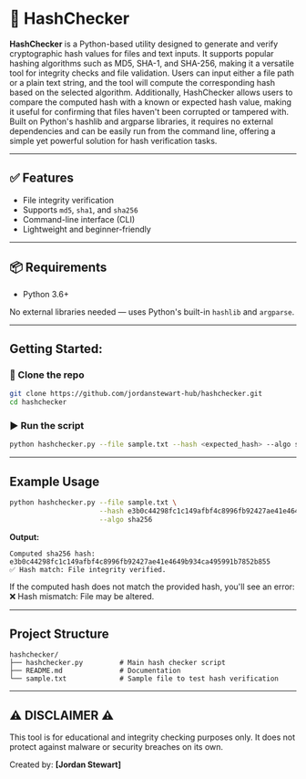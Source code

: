 # 🔐 HashChecker

**HashChecker** is a Python-based utility designed to generate and verify cryptographic hash values for files and text inputs. It supports popular hashing algorithms such as MD5, SHA-1, and SHA-256, making it a versatile tool for integrity checks and file validation. Users can input either a file path or a plain text string, and the tool will compute the corresponding hash based on the selected algorithm. Additionally, HashChecker allows users to compare the computed hash with a known or expected hash value, making it useful for confirming that files haven't been corrupted or tampered with. Built on Python's hashlib and argparse libraries, it requires no external dependencies and can be easily run from the command line, offering a simple yet powerful solution for hash verification tasks.

---

## ✅ Features

- File integrity verification
- Supports `md5`, `sha1`, and `sha256`
- Command-line interface (CLI)
- Lightweight and beginner-friendly

---

## 📦 Requirements

- Python 3.6+

No external libraries needed — uses Python's built-in `hashlib` and `argparse`.

---

##  Getting Started:

### 🔧 Clone the repo

```bash
git clone https://github.com/jordanstewart-hub/hashchecker.git
cd hashchecker
```

### ▶️ Run the script

```bash
python hashchecker.py --file sample.txt --hash <expected_hash> --algo sha256
```

---

##  Example Usage

```bash
python hashchecker.py --file sample.txt \
                      --hash e3b0c44298fc1c149afbf4c8996fb92427ae41e4649b934ca495991b7852b855 \
                      --algo sha256
```

**Output:**

```
Computed sha256 hash: e3b0c44298fc1c149afbf4c8996fb92427ae41e4649b934ca495991b7852b855
✅ Hash match: File integrity verified.
```
If the computed hash does not match the provided hash, you'll see an error:
❌ Hash mismatch: File may be altered.



---

## Project Structure

```
hashchecker/
├── hashchecker.py         # Main hash checker script
├── README.md              # Documentation
└── sample.txt             # Sample file to test hash verification
```

---

## ⚠️ DISCLAIMER ⚠️

This tool is for educational and integrity checking purposes only. It does not protect against malware or security breaches on its own.





Created by: **[Jordan Stewart]**




